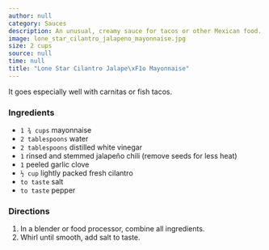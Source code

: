 ```yaml
---
author: null
category: Sauces
description: An unusual, creamy sauce for tacos or other Mexican food.
image: lone_star_cilantro_jalapeno_mayonnaise.jpg
size: 2 cups
source: null
time: null
title: "Lone Star Cilantro Jalape\xF1o Mayonnaise"
---
```


It goes especially well with carnitas or fish tacos.

### Ingredients

* `1 ¾ cups` mayonnaise
* `2 tablespoons` water
* `2 tablespoons` distilled white vinegar
* `1` rinsed and stemmed jalapeño chili (remove seeds for less heat)
* `1` peeled garlic clove
* `½ cup` lightly packed fresh cilantro
* `to taste` salt
* `to taste` pepper

### Directions

1. In a blender or food processor, combine all ingredients.
2. Whirl until smooth, add salt to taste.